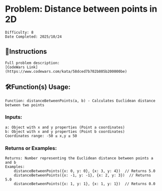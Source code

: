 # Problem: Distance between points in 2D
	Difficulty: 8
	Date Completed: 2025/10/24

## 📜Instructions
	Full problem description:
	[CodeWars Link](https://www.codewars.com/kata/58dced7b702b805b200000be)

## 🛠Function(s) Usage:
	Function: distanceBetweenPoints(a, b) - Calculates Euclidean distance between two points

### Inputs:
	a: Object with x and y properties (Point a coordinates)
	b: Object with x and y properties (Point b coordinates)
	Coordinates range: -50 ≤ x,y ≤ 50

### Returns or Examples:
    Returns: Number representing the Euclidean distance between points a and b
	Examples:
		distanceBetweenPoints({x: 0, y: 0}, {x: 3, y: 4})  // Returns 5.0
		distanceBetweenPoints({x: -1, y: -1}, {x: 2, y: 3})  // Returns 5.0
		distanceBetweenPoints({x: 1, y: 1}, {x: 1, y: 1})  // Returns 0.0
